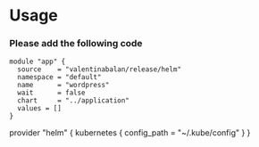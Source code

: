 # Usage
### Please add the following code 
```
module "app" {
  source    = "valentinabalan/release/helm"
  namespace = "default"
  name      = "wordpress"
  wait      = false
  chart     = "../application"
  values = []
}
```

provider "helm" {
  kubernetes {
    config_path = "~/.kube/config"
  }
}